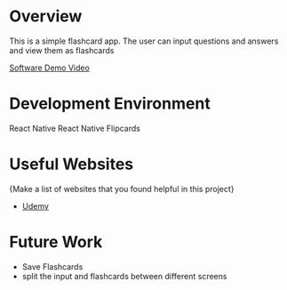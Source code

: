 # Overview

This is a simple flashcard app. The user can input questions and answers and view them as flashcards


[Software Demo Video](http://youtube.link.goes.here)

# Development Environment

React Native 
React Native Flipcards

# Useful Websites

{Make a list of websites that you found helpful in this project}
* [Udemy](https://www.udemy.com/)


# Future Work

* Save Flashcards
* split the input and flashcards between different screens
